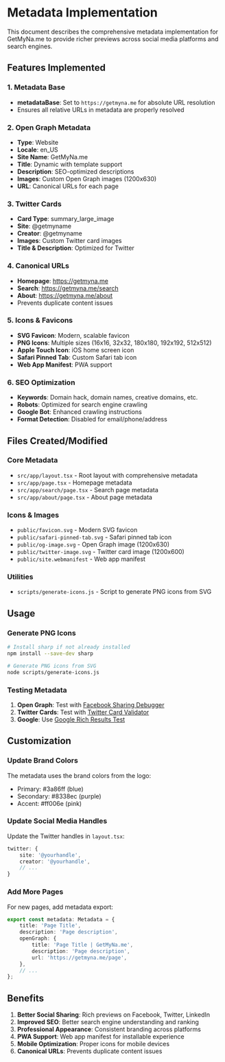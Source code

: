 # Metadata Implementation

This document describes the comprehensive metadata implementation for GetMyNa.me to provide richer previews across social media platforms and search engines.

## Features Implemented

### 1. Metadata Base
- **metadataBase**: Set to `https://getmyna.me` for absolute URL resolution
- Ensures all relative URLs in metadata are properly resolved

### 2. Open Graph Metadata
- **Type**: Website
- **Locale**: en_US
- **Site Name**: GetMyNa.me
- **Title**: Dynamic with template support
- **Description**: SEO-optimized descriptions
- **Images**: Custom Open Graph images (1200x630)
- **URL**: Canonical URLs for each page

### 3. Twitter Cards
- **Card Type**: summary_large_image
- **Site**: @getmyname
- **Creator**: @getmyname
- **Images**: Custom Twitter card images
- **Title & Description**: Optimized for Twitter

### 4. Canonical URLs
- **Homepage**: https://getmyna.me
- **Search**: https://getmyna.me/search
- **About**: https://getmyna.me/about
- Prevents duplicate content issues

### 5. Icons & Favicons
- **SVG Favicon**: Modern, scalable favicon
- **PNG Icons**: Multiple sizes (16x16, 32x32, 180x180, 192x192, 512x512)
- **Apple Touch Icon**: iOS home screen icon
- **Safari Pinned Tab**: Custom Safari tab icon
- **Web App Manifest**: PWA support

### 6. SEO Optimization
- **Keywords**: Domain hack, domain names, creative domains, etc.
- **Robots**: Optimized for search engine crawling
- **Google Bot**: Enhanced crawling instructions
- **Format Detection**: Disabled for email/phone/address

## Files Created/Modified

### Core Metadata
- `src/app/layout.tsx` - Root layout with comprehensive metadata
- `src/app/page.tsx` - Homepage metadata
- `src/app/search/page.tsx` - Search page metadata
- `src/app/about/page.tsx` - About page metadata

### Icons & Images
- `public/favicon.svg` - Modern SVG favicon
- `public/safari-pinned-tab.svg` - Safari pinned tab icon
- `public/og-image.svg` - Open Graph image (1200x630)
- `public/twitter-image.svg` - Twitter card image (1200x600)
- `public/site.webmanifest` - Web app manifest

### Utilities
- `scripts/generate-icons.js` - Script to generate PNG icons from SVG

## Usage

### Generate PNG Icons
```bash
# Install sharp if not already installed
npm install --save-dev sharp

# Generate PNG icons from SVG
node scripts/generate-icons.js
```

### Testing Metadata
1. **Open Graph**: Test with [Facebook Sharing Debugger](https://developers.facebook.com/tools/debug/)
2. **Twitter Cards**: Test with [Twitter Card Validator](https://cards-dev.twitter.com/validator)
3. **Google**: Use [Google Rich Results Test](https://search.google.com/test/rich-results)

## Customization

### Update Brand Colors
The metadata uses the brand colors from the logo:
- Primary: #3a86ff (blue)
- Secondary: #8338ec (purple)
- Accent: #ff006e (pink)

### Update Social Media Handles
Update the Twitter handles in `layout.tsx`:
```typescript
twitter: {
    site: '@yourhandle',
    creator: '@yourhandle',
    // ...
}
```

### Add More Pages
For new pages, add metadata export:
```typescript
export const metadata: Metadata = {
    title: 'Page Title',
    description: 'Page description',
    openGraph: {
        title: 'Page Title | GetMyNa.me',
        description: 'Page description',
        url: 'https://getmyna.me/page',
    },
    // ...
};
```

## Benefits

1. **Better Social Sharing**: Rich previews on Facebook, Twitter, LinkedIn
2. **Improved SEO**: Better search engine understanding and ranking
3. **Professional Appearance**: Consistent branding across platforms
4. **PWA Support**: Web app manifest for installable experience
5. **Mobile Optimization**: Proper icons for mobile devices
6. **Canonical URLs**: Prevents duplicate content issues